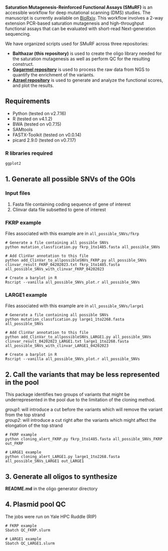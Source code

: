 **Saturation Mutagenesis-Reinforced Functional Assays (SMuRF)** is an accessible workflow for deep mutational scanning (DMS) studies. The manuscript is currently available on [BioRxiv](https://www.biorxiv.org/content/10.1101/2023.07.12.548370v3). This workflow involves a 2-way extension PCR-based saturation mutagenesis and high-throughput functional assays that can be evaluated with short-read Next-generation sequencing. 

We have organized scripts used for SMuRF across three repositories:
* **Balthazar (this repository)** is used to create the oligo library needed for the saturation mutagenesis as well as perform QC for the resulting construct.    
* [**Gagarmel repository**](https://github.com/leklab/Gargamel) is used to process the raw data from NGS to quantify the enrichment of the variants.    
* [**Azrael repository**](https://github.com/leklab/Azrael) is used to generate and analyze the functional scores, and plot the results.   

## Requirements   
* Python (tested on v2.7.16)    
* R (tested on v4.1.2)    
* BWA (tested on v0.7.15)    
* SAMtools    
* FASTX-Toolkit (tested on v0.0.14)    
* picard 2.9.0 (tested on v0.7.17)

### R libraries required    
```
ggplot2    
```

## 1. Generate all possible SNVs of the GOIs

### Input files

1. Fasta file containing coding sequence of gene of interest
2. Clinvar data file subsetted to gene of interest

### FKRP example
Files associated with this example are in `all_possible_SNVs/fkrp`
```
# Generate a file containing all possible SNVs
python mutation_classfication.py fkrp_1to1485.fasta all_possible_SNVs

# Add ClinVar annotation to this file
python add_ClinVar_to_allpossibleSNVs_FKRP.py all_possible_SNVs clinvar_result_FKRP_04202023.txt fkrp_1to1485.fasta 
all_possible_SNVs_with_clinvar_FKRP_04202023

# Create a barplot in R
Rscript --vanilla all_possible_SNVs_plot.r all_possible_SNVs
```
### LARGE1 example
Files associated with this example are in `all_possible_SNVs/large1`
```
# Generate a file containing all possible SNVs
python mutation_classfication.py large1_1to2268.fasta all_possible_SNVs

# Add ClinVar annotation to this file
python add_ClinVar_to_allpossibleSNVs_LARGE1.py all_possible_SNVs clinvar_result_04202023_LARGE1.txt large1_1to2268.fasta all_possible_SNVs_with_clinvar_LARGE1_04202023

# Create a barplot in R
Rscript --vanilla all_possible_SNVs_plot.r all_possible_SNVs
```

## 2. Call the variants that may be less represented in the pool

This package identifies two groups of variants that might be underrepresented in the pool due to the limitation of the cloning method.

*group1*: will introduce a cut before the variants which will remove the variant from the top strand  
*group2*: will introduce a cut right after the variants which might affect the elongation of the top strand  
```
# FKRP example
python cloning_alert_FKRP.py fkrp_1to1485.fasta all_possible_SNVs_FKRP out_FKRP

# LARGE1 example
python cloning_alert_LARGE1.py large1_1to2268.fasta all_possible_SNVs_LARGE1 out_LARGE1
```
## 3. Generate all oligos to synthesize

**README.md** in the oligo generator directory

## 4. Plasmid pool QC

The jobs were run on Yale HPC Ruddle (RIP)
```
# FKRP example
Sbatch QC_FKRP.slurm

# LARGE1 example
Sbatch QC_LARGE1.slurm
```
